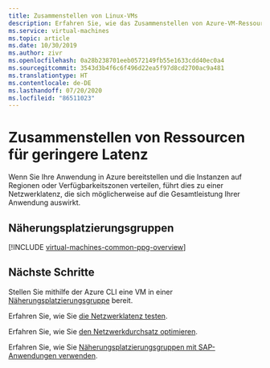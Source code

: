 ```yaml
---
title: Zusammenstellen von Linux-VMs
description: Erfahren Sie, wie das Zusammenstellen von Azure-VM-Ressourcen die Latenz verbessern kann.
ms.service: virtual-machines
ms.topic: article
ms.date: 10/30/2019
ms.author: zivr
ms.openlocfilehash: 0a28b238701eeb0572149fb55e1633cdd40ec0a4
ms.sourcegitcommit: 3543d3b4f6c6f496d22ea5f97d8cd2700ac9a481
ms.translationtype: HT
ms.contentlocale: de-DE
ms.lasthandoff: 07/20/2020
ms.locfileid: "86511023"
---
```

# <a name="co-locate-resources-for-improved-latency"></a>Zusammenstellen von Ressourcen für geringere Latenz

Wenn Sie Ihre Anwendung in Azure bereitstellen und die Instanzen auf Regionen oder Verfügbarkeitszonen verteilen, führt dies zu einer Netzwerklatenz, die sich möglicherweise auf die Gesamtleistung Ihrer Anwendung auswirkt. 

## <a name="proximity-placement-groups"></a>Näherungsplatzierungsgruppen

[!INCLUDE [virtual-machines-common-ppg-overview](../../../includes/virtual-machines-common-ppg-overview.md)]

## <a name="next-steps"></a>Nächste Schritte

Stellen Sie mithilfe der Azure CLI eine VM in einer [Näherungsplatzierungsgruppe](proximity-placement-groups.md) bereit.

Erfahren Sie, wie Sie [die Netzwerklatenz testen](https://aka.ms/TestNetworkLatency?toc=%2fazure%2fvirtual-machines%2flinux%2ftoc.json).

Erfahren Sie, wie Sie [den Netzwerkdurchsatz optimieren](../../virtual-network/virtual-network-optimize-network-bandwidth.md?toc=%2fazure%2fvirtual-machines%2flinux%2ftoc.json).  

Erfahren Sie, wie Sie [Näherungsplatzierungsgruppen mit SAP-Anwendungen verwenden](../workloads/sap/sap-proximity-placement-scenarios.md?toc=%2fazure%2fvirtual-machines%2flinux%2ftoc.json).
